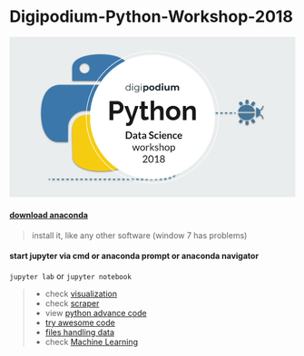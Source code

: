 # Digipodium-Python-Workshop-2018
<img src="Python Presentation september (1).png">

#### [download anaconda](https://www.anaconda.com/download/#windows)
> install it, like any other software (window 7 has problems)
#### start jupyter via cmd or anaconda prompt or anaconda navigator
```jupyter lab```
or
```jupyter notebook```


> - check [visualization](https://github.com/zaid-kamil/Digipodium-Python-Worksop-/blob/master/Workshop_codes.ipynb)
> - check [scraper](https://github.com/zaid-kamil/Digipodium-Python-Workshop/tree/master/scraper)
> - view [python advance code](https://github.com/zaid-kamil/Digipodium-Python-Workshop/blob/master/python_advance_codes.ipynb)
> - [try awesome code](https://github.com/zaid-kamil/Digipodium-Python-Workshop/blob/master/try_this_thing.ipynb)
> - [files handling data](https://github.com/zaid-kamil/Digipodium-Python-Workshop/tree/master/data)
> - check [Machine Learning](https://github.com/zaid-kamil/Digipodium-Python-Workshop/tree/master/machine_learning)
